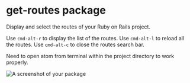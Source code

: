 # get-routes package

Display and select the routes of your Ruby on Rails project.

Use `cmd-alt-r` to display the list of the routes.
Use `cmd-alt-l` to reload all the routes.
Use `cmd-alt-c` to close the routes search bar.

Need to open atom from terminal within the project directory to work properly.

![A screenshot of your package](http://s16.postimg.org/ylmofk2tx/Screen_Shot_2015_05_04_at_18_12_31.png)
